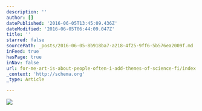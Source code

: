 ```yaml
---
description: ''
author: []
datePublished: '2016-06-05T13:45:09.436Z'
dateModified: '2016-06-05T06:44:09.047Z'
title: ''
starred: false
sourcePath: _posts/2016-06-05-8b918ba7-a218-4f25-9ff6-5b576ea2009f.md
inFeed: true
hasPage: true
inNav: false
url: for-me-art-is-about-people-often-i-add-themes-of-science-fi/index.html
_context: 'http://schema.org'
_type: Article

---
```

![](https://the-grid-user-content.s3-us-west-2.amazonaws.com/3dd45807-02cd-4886-902b-0396cd8b0a9d.jpg)